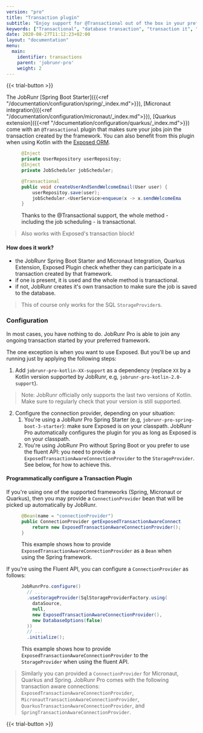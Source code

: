 ```yaml
---
version: "pro"
title: "Transaction plugin"
subtitle: "Enjoy support for @Transactional out of the box in your preferred development framework"
keywords: ["Transactional", "database transaction", "transaction it", "transaction in a database", "transaction sql"]
date: 2020-08-27T11:12:23+02:00
layout: "documentation"
menu: 
  main: 
    identifier: transactions
    parent: 'jobrunr-pro'
    weight: 2
---
```

{{< trial-button >}}

The JobRunr [Spring Boot Starter]({{<ref "/documentation/configuration/spring/_index.md">}}), [Micronaut integration]({{<ref "/documentation/configuration/micronaut/_index.md">}}), [Quarkus extension]({{<ref "/documentation/configuration/quarkus/_index.md">}}) come with an `@Transactional` plugin that makes sure your jobs join the transaction created by the framework. You can also benefit from this plugin when using Kotlin with the [Exposed ORM](https://github.com/JetBrains/Exposed).

<figure>

```java
@Inject
private UserRepository userRepositoy;
@Inject
private JobScheduler jobScheduler;

@Transactional
public void createUserAndSendWelcomeEmail(User user) {
    userRepositoy.save(user);
    jobScheduler.<UserService>enqueue(x -> x.sendWelcomeEmail(user.id));
}

```
<figcaption>

Thanks to the @Transactional support, the whole method - including the job scheduling - is transactional.

</figcaption>
</figure>

> Also works with Exposed's transaction block!

#### How does it work?
- the JobRunr Spring Boot Starter and Micronaut Integration, Quarkus Extension, Exposed Plugin check whether they can participate in a transaction created by that framework.  
- if one is present, it is used and the whole method is transactional.
- if not, JobRunr creates it's own transaction to make sure the job is saved to the database. 

> This of course only works for the SQL `StorageProvider`s.

### Configuration
In most cases, you have nothing to do. JobRunr Pro is able to join any ongoing transaction started by your preferred framework.

The one exception is when you want to use Exposed. But you'll be up and running just by applying the following steps:

1. Add `jobrunr-pro-kotlin-XX-support` as a dependency (replace `XX` by a Kotlin version supported by JobRunr, e.g, `jobrunr-pro-kotlin-2.0-support`).
> Note: JobRunr officially only supports the last two versions of Kotlin. Make sure to regularly check that your version is still supported.
2. Configure the connection provider, depending on your situation:
    1. You're using a JobRunr Pro Spring Starter (e.g, `jobrunr-pro-spring-boot-3-starter`): make sure Exposed is on your classpath. JobRunr Pro automatically configures the plugin for you as long as Exposed is on your classpath.
    2. You're using JobRunr Pro without Spring Boot or you prefer to use the fluent API: you need to provide a `ExposedTransactionAwareConnectionProvider` to the `StorageProvider`. See below, for how to achieve this.

#### Programmatically configure a Transaction Plugin

If you're using one of the supported frameworks (Spring, Micronaut or Quarkus), then you may provide a `ConnectionProvider` bean that will be picked up automatically by JobRunr.

<figure>

```java
@Bean(name = "connectionProvider")
public ConnectionProvider getExposedTransactionAwareConnectionProvider() {
    return new ExposedTransactionAwareConnectionProvider();
}
```
<figcaption>

This example shows how to provide `ExposedTransactionAwareConnectionProvider` as a `Bean` when using the Spring framework.

</figcaption>
</figure>

If you're using the Fluent API, you can configure a `ConnectionProvider` as follows:

<figure>

```java
JobRunrPro.configure()
  // ...
  .useStorageProvider(SqlStorageProviderFactory.using(
    dataSource, 
    null,
    new ExposedTransactionAwareConnectionProvider(),
    new DatabaseOptions(false)
  ))
  // ...
  .initialize();
```
<figcaption>

This example shows how to provide `ExposedTransactionAwareConnectionProvider` to the `StorageProvider` when using the fluent API.

</figcaption>
</figure>

> Similarly you can provided a `ConnectionProvider` for Micronaut, Quarkus and Spring. JobRunr Pro comes with the following transaction aware connections: `ExposedTransactionAwareConnectionProvider`, `MicronautTransactionAwareConnectionProvider`, `QuarkusTransactionAwareConnectionProvider`, and `SpringTransactionAwareConnectionProvider`.

{{< trial-button >}}